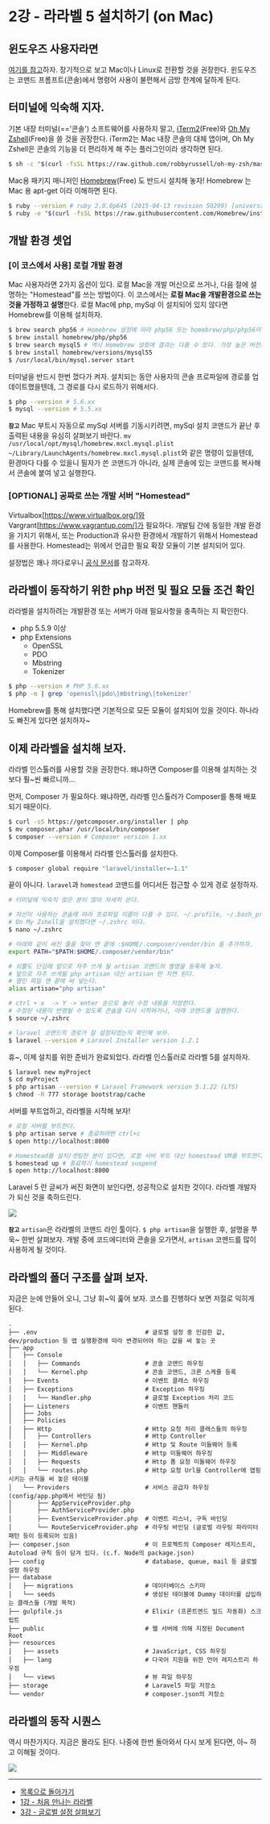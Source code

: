# 2강 - 라라벨 5 설치하기 (on Mac)

## 윈도우즈 사용자라면

[여기를 참고](02-install-on-windows.md)하자. 장기적으로 보고 Mac이나 Linux로 전환할 것을 권장한다. 윈도우즈는 코맨드 프롬프트(콘솔)에서 명령어 사용이 불편해서 금방 한계에 달하게 된다.

## 터미널에 익숙해 지자.

기본 내장 터미널(=='콘솔') 소프트웨어를 사용하지 말고, [iTerm2](https://www.iterm2.com/)(Free)와 [Oh My Zshell](https://github.com/robbyrussell/oh-my-zsh)(Free)을 쓸 것을 권장한다. iTerm2는 Mac 내장 콘솔의 대체 앱이며, Oh My Zshell은 콘솔의 기능을 더 편리하게 해 주는 플러그인이라 생각하면 된다.

```bash
$ sh -c "$(curl -fsSL https://raw.github.com/robbyrussell/oh-my-zsh/master/tools/install.sh)"
```

Mac용 패키지 매니저인 [Homebrew](http://brew.sh/)(Free) 도 반드시 설치해 놓자! Homebrew 는 Mac 용 apt-get 이라 이해하면 된다.
 
 ```bash
 $ ruby --version # ruby 2.0.0p645 (2015-04-13 revision 50299) [universal.x86_64-darwin15]
 $ ruby -e "$(curl -fsSL https://raw.githubusercontent.com/Homebrew/install/master/install)"
 ```

## 개발 환경 셋업

### [이 코스에서 사용] 로컬 개발 환경

Mac 사용자라면 2가지 옵션이 있다. 로컬 Mac을 개발 머신으로 쓰거나, 다음 절에 설명하는 "Homestead"를 쓰는 방법이다. 이 코스에서는 **로컬 Mac을 개발환경으로 쓰는 것을 가정하고 설명**한다. 로컬 Mac에 php, mySql 이 설치되어 있지 않다면 Homebrew를 이용해 설치하자.

```bash
$ brew search php56 # Homebrew 설정에 따라 php56 또는 homebrew/php/php56이 출력될 것이다.
$ brew install homebrew/php/php56
$ brew search mysql5 # 역시 Homebrew 설정에 결과는 다를 수 있다. 가장 높은 버전을 설치하자.
$ brew install homebrew/versions/mysql55
$ /usr/local/bin/mysql.server start
```

터미널을 반드시 한번 껐다가 켜자. 설치되는 동안 사용자의 콘솔 프로파일에 경로를 업데이트했을텐데, 그 경로를 다시 로드하기 위해서다.

```bash
$ php --version # 5.6.xx
$ mysql --version # 5.5.xx
```

**`참고`** Mac 부트시 자동으로 mySql 서버를 기동시키려면, mySql 설치 코맨드가 끝난 후 출력된 내용을 유심히 살펴보기 바란다. `mv /usr/local/opt/mysql/homebrew.mxcl.mysql.plist ~/Library/LaunchAgents/homebrew.mxcl.mysql.plist`와 같은 명령이 있을텐데, 환경마다 다를 수 있을니 필자가 쓴 코맨드가 아니라, 실제 콘솔에 있는 코맨드를 복사해서 콘솔에 붙여 넣고 실행한다.

### **[OPTIONAL]** 공짜로 쓰는 개발 서버 "Homestead"

Virtualbox[https://www.virtualbox.org/]와 Vargrant[https://www.vagrantup.com/]가 필요하다. 개발팀 간에 동일한 개발 환경을 가지기 위해서, 또는 Production과 유사한 환경에서 개발하기 위해서 Homestead를 사용한다. Homestead는 위에서 언급한 필요 확장 모듈이 기본 설치되어 있다.

설정법은 꽤나 까다로우니 [공식 문서](http://laravel.com/docs/5.1/homestead)를 참고하자.

## 라라벨이 동작하기 위한 php 버전 및 필요 모듈 조건 확인

라라벨을 설치하려는 개발환경 또는 서버가 아래 필요사항을 충족하는 지 확인한다.
- php 5.5.9 이상
- php Extensions
    - OpenSSL
    - PDO
    - Mbstring
    - Tokenizer
    
```bash
$ php --version # PHP 5.6.xx
$ php -m | grep 'openssl\|pdo\|mbstring\|tokenizer'
```

Homebrew를 통해 설치했다면 기본적으로 모든 모듈이 설치되어 있을 것이다. 하나라도 빠진게 있다면 설치하자~

## 이제 라라벨을 설치해 보자.

라라벨 인스톨러를 사용할 것을 권장한다. 왜냐하면 Composer를 이용해 설치하는 것 보다 훨~씬 빠르니까...

먼저, Composer 가 필요하다. 왜냐하면, 라라벨 인스톨러가 Composer를 통해 배포되기 때문이다.

```bash
$ curl -sS https://getcomposer.org/installer | php
$ mv composer.phar /usr/local/bin/composer
$ composer --version # Composer version 1.xx
```

이제 Composer를 이용해서 라라벨 인스톨러를 설치한다.

```bash
$ composer global require "laravel/installer=~1.1"
```

끝이 아니다. `laravel`과 `homestead` 코맨드를 어디서든 접근할 수 있게 경로 설정하자.

```bash
# 터미널에 익숙치 않은 분이 많아 자세히 쓴다.

# 자신이 사용하는 콘솔에 따라 프로파일 이름이 다를 수 있다. ~/.profile, ~/.bash_profile, ~/.zshrc, ...
# On My Zshell을 설치했다면 ~/.zshrc 이다.
$ nano ~/.zshrc

# 아래와 같이 써진 줄을 찾아 맨 끝에 :$HOME/.composer/vendor/bin 을 추가하자.
export PATH="$PATH:$HOME/.composer/vendor/bin"

# 쇠뿔도 단김에 앞으로 자주 쓰게 될 artisan 코맨드의 별명을 등록해 놓자.
# 앞으로 자주 쓰게될 php artisan 대신 artisan 만 치면 된다.
# 열린 파일 맨 끝에 써 넣는다.
alias artisan="php artisan"

# ctrl + x  -> Y -> enter 순으로 눌러 수정 내용을 저장한다.
# 수정된 내용이 반영될 수 있도록 콘솔을 다시 시작하거나, 아래 코맨드를 실행한다.
$ source ~/.zshrc

# laravel 코맨드의 경로가 잘 설정되었는지 확인해 보자.
$ laravel --version # Laravel Installer version 1.2.1
```

휴~, 이제 설치를 위한 준비가 완료되었다. 라라벨 인스톨러로 라라벨 5를 설치하자.

```bash
$ laravel new myProject
$ cd myProject
$ php artisan --version # Laravel Framework version 5.1.22 (LTS)
$ chmod -R 777 storage bootstrap/cache
```

서버를 부트업하고, 라라벨을 시작해 보자!

```bash
# 로컬 서버를 부트한다.
$ php artisan serve # 종료하려면 ctrl+c
$ open http://localhost:8000

# Homestead를 설치/셋팅한 분이 있다면, 로컬 서버 부트 대신 homestead VM를 부트한다.
$ homestead up # 종료하기 homestead suspend
$ open http://localhost:8000
```

Laravel 5 란 글씨가 써진 화면이 보인다면, 성공적으로 설치한 것이다. 라라벨 개발자가 되신 것을 축하드린다.

![](./02-hello-laravel-img-02.png)

**`참고`** `artisan`은 라라벨의 코맨드 라인 툴이다. `$ php artisan`을 실행한 후, 설명을 쭈욱~ 한번 살펴보자. 개발 중에 코드에디터와 콘솔을 오가면서, `artisan` 코맨드를 많이 사용하게 될 것이다.

## 라라벨의 폴더 구조를 살펴 보자.

지금은 눈에 안들어 오니, 그냥 휘~익 훑어 보자. 코스를 진행하다 보면 저절로 익히게 된다.

```
.
├── .env                              # 글로벌 설정 중 민감한 값, dev/production 등 앱 실행환경에 따라 변경되어야 하는 값을 써 놓는 곳
├── app
│   ├── Console                       
│   │   ├── Commands                  # 콘솔 코맨드 하우징
│   │   └── Kernel.php                # 콘솔 코맨드, 크론 스케쥴 등록
│   ├── Events                        # 이벤트 클래스 하우징
│   ├── Exceptions                    # Exception 하우징
│   │   └── Handler.php               # 글로벌 Exception 처리 코드
│   ├── Listeners                     # 이벤트 핸들러
│   ├── Jobs
│   ├── Policies
│   ├── Http                          # Http 요청 처리 클래스들의 하우징
│   │   ├── Controllers               # Http Controller
│   │   ├── Kernel.php                # Http 및 Route 미들웨어 등록
│   │   ├── Middleware                # Http 미들웨어 하우징
│   │   ├── Requests                  # Http 폼 요청 미들웨어 하우징
│   │   └── routes.php                # Http 요청 Url을 Controller에 맵핑시키는 규칙을 써 놓은 테이블
│   └── Providers                     # 서비스 공급자 하우징 (config/app.php에서 바인딩 됨)
│       ├── AppServiceProvider.php
│       ├── AuthServiceProvider.php
│       ├── EventServiceProvider.php  # 이벤트 리스너, 구독 바인딩
│       └── RouteServiceProvider.php  # 라우팅 바인딩 (글로벌 라우팅 파라미터 패턴 등이 등록되어 있음)
├── composer.json                     # 이 프로젝트의 Composer 레지스트리, Autoload 규칙 등이 담겨 있다. (c.f. Node의 package.json)
├── config                            # database, queue, mail 등 글로벌 설정 하우징
├── database
│   ├── migrations                    # 데이터베이스 스키마
│   └── seeds                         # 생성된 테이블에 Dummy 데이터를 삽입하는 클래스들 (개발 목적)
├── gulpfile.js                       # Elixir (프론트엔드 빌드 자동화) 스크립트
├── public                            # 웹 서버에 의해 지정된 Document Root
├── resources
│   ├── assets                        # JavaScript, CSS 하우징
│   ├── lang                          # 다국어 지원을 위한 언어 레지스트리 하우징
│   └── views                         # 뷰 파일 하우징
├── storage                           # Laravel5 파일 저장소
└── vendor                            # composer.json의 저장소
```

## 라라벨의 동작 시퀀스

역시 마찬가지다. 지금은 몰라도 된다. 나중에 한번 돌아와서 다시 보게 된다면, 아~ 하고 이해될 것이다.

![](./02-hello-laravel-img-01.png)

---

- [목록으로 돌아가기](../readme.md)
- [1강 - 처음 만나는 라라벨](01-welcome.md)
- [3강 - 글로벌 설정 살펴보기](03-configuration.md)